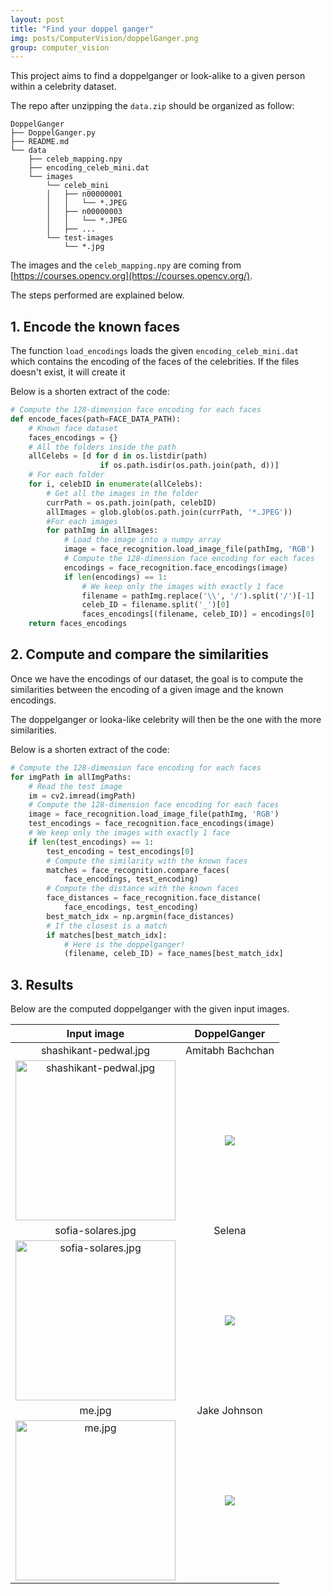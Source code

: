 ```yaml
---
layout: post
title: "Find your doppel ganger"
img: posts/ComputerVision/doppelGanger.png
group: computer_vision
---
```


This project aims to find a doppelganger or look-alike to a given person within a celebrity dataset.

The repo after unzipping the `data.zip` should be organized as follow:
```
DoppelGanger
├── DoppelGanger.py
├── README.md
└── data
    ├── celeb_mapping.npy
    ├── encoding_celeb_mini.dat
    └── images
        └── celeb_mini
        │   ├── n00000001
        │   │   └── *.JPEG
        │   ├── n00000003
        │   │   └── *.JPEG
        │   ├── ...
        └── test-images
            └── *.jpg
```
The images and the `celeb_mapping.npy` are coming from [https://courses.opencv.org](https://courses.opencv.org/).

The steps performed are explained below.

## 1. Encode the known faces

The function `load_encodings` loads the given `encoding_celeb_mini.dat` which contains the encoding of the faces of the celebrities. If the files doesn't exist, it will create it

Below is a shorten extract of the code:
```python
# Compute the 128-dimension face encoding for each faces
def encode_faces(path=FACE_DATA_PATH):
    # Known face dataset
    faces_encodings = {}
    # All the folders inside the path
    allCelebs = [d for d in os.listdir(path)
                    if os.path.isdir(os.path.join(path, d))]
    # For each folder
    for i, celebID in enumerate(allCelebs):
        # Get all the images in the folder
        currPath = os.path.join(path, celebID)
        allImages = glob.glob(os.path.join(currPath, '*.JPEG'))
        #For each images
        for pathImg in allImages:
            # Load the image into a numpy array
            image = face_recognition.load_image_file(pathImg, 'RGB')
            # Compute the 128-dimension face encoding for each faces
            encodings = face_recognition.face_encodings(image)
            if len(encodings) == 1:
                # We keep only the images with exactly 1 face
                filename = pathImg.replace('\\', '/').split('/')[-1]
                celeb_ID = filename.split('_')[0]
                faces_encodings[(filename, celeb_ID)] = encodings[0]
    return faces_encodings
```

## 2. Compute and compare the similarities

Once we have the encodings of our dataset, the goal is to compute the similarities between the encoding of a given image and the known encodings.

The doppelganger or looka-like celebrity will then be the one with the more similarities.

Below is a shorten extract of the code:
```python
# Compute the 128-dimension face encoding for each faces
for imgPath in allImgPaths:
    # Read the test image
    im = cv2.imread(imgPath)
    # Compute the 128-dimension face encoding for each faces
    image = face_recognition.load_image_file(pathImg, 'RGB')
    test_encodings = face_recognition.face_encodings(image)
    # We keep only the images with exactly 1 face
    if len(test_encodings) == 1:
        test_encoding = test_encodings[0]
        # Compute the similarity with the known faces
        matches = face_recognition.compare_faces(
            face_encodings, test_encoding)
        # Compute the distance with the known faces
        face_distances = face_recognition.face_distance(
            face_encodings, test_encoding)
        best_match_idx = np.argmin(face_distances)
        # If the closest is a match
        if matches[best_match_idx]:
            # Here is the doppelganger!
            (filename, celeb_ID) = face_names[best_match_idx]
```

## 3. Results

Below are the computed doppelganger with the given input images.

Input image | DoppelGanger
:---:|:---:
shashikant-pedwal.jpg | Amitabh Bachchan
<img height="256" alt="shashikant-pedwal.jpg" src="{{site.baseurl}}/assets/img/posts/ComputerVision/doppelGanger/shashikant-pedwal.jpg"> | ![]({{site.baseurl}}/assets/img/posts/ComputerVision/doppelGanger/n00000102_00000547.JPEG)
sofia-solares.jpg | Selena
<img height="256" alt="sofia-solares.jpg" src="{{site.baseurl}}/assets/img/posts/ComputerVision/doppelGanger/sofia-solares.jpg"> | ![]({{site.baseurl}}/assets/img/posts/ComputerVision/doppelGanger/n00002238_00000655.JPEG)
me.jpg | Jake Johnson
<img height="256" alt="me.jpg" src="{{site.baseurl}}/assets/img/posts/ComputerVision/doppelGanger/me.jpg"> | ![]({{site.baseurl}}/assets/img/posts/ComputerVision/doppelGanger/n00000920_00000386.JPEG)
